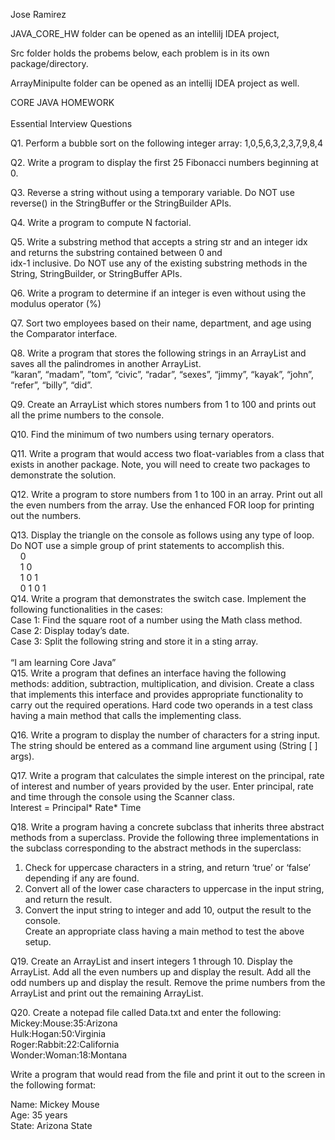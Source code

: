 Jose Ramirez

JAVA_CORE_HW folder can be opened as an intellilj IDEA project, 

Src folder holds the probems below, each problem is in its own package/directory. 

ArrayMinipulte folder can be opened as an intellij IDEA project as well.

CORE JAVA HOMEWORK	 <br />		
Essential Interview Questions <br />

Q1. Perform a bubble sort on the following integer array:  1,0,5,6,3,2,3,7,9,8,4

Q2. Write a program to display the first 25 Fibonacci numbers beginning at 0.  <br />

Q3. Reverse a string without using a temporary variable.  Do NOT use reverse() in the StringBuffer or the StringBuilder APIs. <br />

Q4. Write a program to compute N factorial. <br />

Q5. Write a substring method that accepts a string str and an integer idx and returns the substring contained between 0 and  <br />idx-1 inclusive.  Do NOT use any of the existing substring methods in the String, StringBuilder, or StringBuffer APIs. <br />

Q6. Write a program to determine if an integer is even without using the modulus operator (%) <br />

Q7. Sort two employees based on their name, department, and age using the Comparator interface. <br />

Q8. Write a program that stores the following strings in an ArrayList and saves all the palindromes in another ArrayList. <br />
“karan”, “madam”, ”tom”, “civic”, “radar”, “sexes”, “jimmy”, “kayak”, “john”,  “refer”, “billy”, “did”. <br />

Q9. Create an ArrayList which stores numbers from 1 to 100 and prints out all the prime numbers to the console. <br />

Q10. Find the minimum of two numbers using ternary operators. <br />

Q11. Write a program that would access two float-variables from a class that exists in another package. Note, you will need to create two packages to demonstrate the solution. <br />

Q12. Write a program to store numbers from 1 to 100 in an array. Print out all the even numbers from the array. Use the enhanced FOR loop for printing out the numbers. <br />

Q13. Display the triangle on the console as follows using any type of loop.  Do NOT use a simple group of print statements to accomplish this. <br />
    0 <br />
    1 0 <br />
    1 0 1 <br />
    0 1 0 1 <br />
Q14. Write a program that demonstrates the switch case. Implement the following functionalities in the cases: <br />
Case 1: Find the square root of a number using the Math class method.  <br />
Case 2: Display today’s date. <br />
Case 3: Split the following string and store it in a sting array.  <br />  
		“I am learning Core Java” <br />
Q15. Write a program that defines an interface having the following methods: addition, subtraction, multiplication, and division.  Create a class that implements this interface and provides appropriate functionality to carry out the required operations. Hard code two operands in a test class having a main method that calls the implementing class. <br />

Q16. Write a program to display the number of characters for a string input. The string should be entered as a command line argument using (String [ ] args). <br />

Q17. Write a program that calculates the simple interest on the principal, rate of interest and number of years provided by the user. Enter principal, rate and time through the console using the Scanner class. <br />
Interest = Principal* Rate* Time <br />

Q18. Write a program having a concrete subclass that inherits three abstract methods from a superclass.  Provide the following three implementations in the subclass corresponding to the abstract methods in the superclass:  <br />

1.	Check for uppercase characters in a string, and return ‘true’ or ‘false’ depending if any are found. <br />
2.	Convert all of the lower case characters to uppercase in the input string, and return the result. <br /> 
3.	Convert the input string to integer and add 10, output the result to the console. <br />
Create an appropriate class having a main method to test the above setup. <br />

Q19. Create an ArrayList and insert integers 1 through 10. Display the ArrayList. Add all the even numbers up and display the result. Add all the odd numbers up and display the result. Remove the prime numbers from the ArrayList and print out the remaining ArrayList. <br />

Q20. Create a notepad file called Data.txt and enter the following:  <br />
Mickey:Mouse:35:Arizona <br />
Hulk:Hogan:50:Virginia <br />
Roger:Rabbit:22:California <br />
Wonder:Woman:18:Montana <br />

Write a program that would read from the file and print it out to the screen in the following format: <br />

Name: Mickey Mouse <br />
Age: 35 years <br />
State: Arizona State <br />

